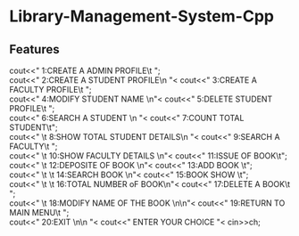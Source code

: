 # Library-Management-System-Cpp
<h2>Features</h2>
<p>     cout<<"  1:CREATE A ADMIN PROFILE\t ";<br>
				cout<<"  2:CREATE A STUDENT PROFILE\n "<<endl;<br>
				cout<<"  3:CREATE A FACULTY PROFILE\t ";<br>
				cout<<"  4:MODIFY STUDENT NAME \n"<<endl;<br>
				cout<<"  5:DELETE STUDENT PROFILE\t ";<br>
				cout<<"  6:SEARCH A STUDENT \n "<<endl;<br>
				cout<<"  7:COUNT TOTAL STUDENT\t";<br>
				cout<<" \t   8:SHOW TOTAL STUDENT DETAILS\n "<<endl;<br>
				cout<<"  9:SEARCH A FACULTY\t ";<br>
				cout<<"  \t   10:SHOW FACULTY DETAILS \n"<<endl;<br>
				cout<<"  11:ISSUE OF BOOK\t";<br>
				cout<<"  \t   12:DEPOSITE OF BOOK \n"<<endl;<br>
				cout<<"  13:ADD BOOK  \t";<br>
				cout<<"  \t \t   14:SEARCH BOOK \n"<<endl;<br>
				cout<<"  15:BOOK SHOW \t";<br>
				cout<<"  \t   \t   16:TOTAL NUMBER oF BOOK\n"<<endl;<br>
				cout<<"  17:DELETE A BOOK\t ";<br>
				cout<<"  \t   18:MODIFY NAME OF THE BOOK \n\n"<<endl;<br>
				cout<<"  19:RETURN TO MAIN MENU\t ";<br>
				cout<<"  20:EXIT \n\n "<<endl;<br>
				cout<<" ENTER YOUR CHOICE "<<endl;<br>
				cin>>ch;<br>
</p>
